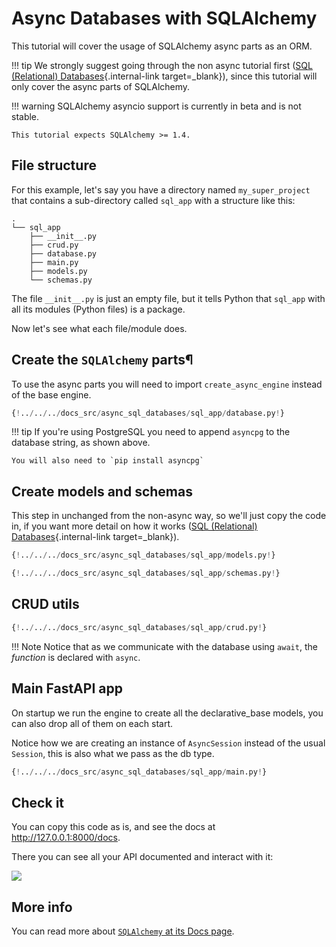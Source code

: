 # Async Databases with SQLAlchemy

This tutorial will cover the usage of SQLAlchemy async parts as an ORM.

!!! tip
    We strongly suggest going through the non async tutorial first ([SQL (Relational) Databases](../tutorial/sql-databases.md){.internal-link target=_blank}), since this tutorial will only cover the async parts of SQLAlchemy.

!!! warning
    SQLAlchemy asyncio support is currently in beta and is not stable.

    This tutorial expects SQLAlchemy >= 1.4.

## File structure

For this example, let's say you have a directory named `my_super_project` that contains a sub-directory called `sql_app` with a structure like this:

```
.
└── sql_app
    ├── __init__.py
    ├── crud.py
    ├── database.py
    ├── main.py
    ├── models.py
    └── schemas.py
```

The file `__init__.py` is just an empty file, but it tells Python that `sql_app` with all its modules (Python files) is a package.

Now let's see what each file/module does.
    
## Create the `SQLAlchemy` parts¶

To use the async parts you will need to import `create_async_engine` instead of the base engine.

```Python hl_lines="1  4  7"
{!../../../docs_src/async_sql_databases/sql_app/database.py!}
```

!!! tip
    If you're using PostgreSQL you need to append `asyncpg` to the database string, as shown above.
    
    You will also need to `pip install asyncpg`

## Create models and schemas

This step in unchanged from the non-async way, so we'll just copy the code in, if you want more detail on how it works ([SQL (Relational) Databases](../tutorial/sql-databases.md){.internal-link target=_blank}).

```Python
{!../../../docs_src/async_sql_databases/sql_app/models.py!}
```

```Python
{!../../../docs_src/async_sql_databases/sql_app/schemas.py!}
```

## CRUD utils

```Python
{!../../../docs_src/async_sql_databases/sql_app/crud.py!}
```

!!! Note
    Notice that as we communicate with the database using `await`, the *function* is declared with `async`.

## Main FastAPI app

On startup we run the engine to create all the declarative_base models, you can also drop all of them on each start.

Notice how we are creating an instance of `AsyncSession` instead of the usual `Session`, this is also what we pass as the db type.

```Python
{!../../../docs_src/async_sql_databases/sql_app/main.py!}
```

## Check it

You can copy this code as is, and see the docs at <a href="http://127.0.0.1:8000/docs" class="external-link" target="_blank">http://127.0.0.1:8000/docs</a>.

There you can see all your API documented and interact with it:

<img src="/img/tutorial/sql-databases/image01.png">


## More info

You can read more about <a href="https://docs.sqlalchemy.org/en/14/orm/extensions/asyncio.html" class="external-link" target="_blank">`SQLAlchemy` at its Docs page</a>.
